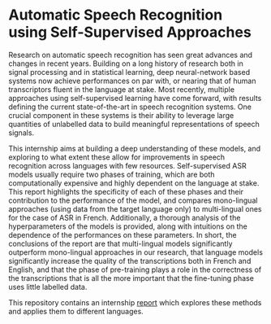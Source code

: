 # Automatic Speech Recognition using Self-Supervised Approaches

Research on automatic speech recognition has seen great advances and changes in recent years. Building on a long history of research both in signal processing and in statistical learning, deep neural-network based systems now achieve performances on par with, or nearing that of human transcriptors fluent in the language at stake. Most recently, multiple approaches using self-supervised learning have come forward, with results defining the current state-of-the-art in speech recognition systems. One crucial component in these systems is their ability to leverage large quantities of unlabelled data to build meaningful representations of speech signals.

This internship aims at building a deep understanding of these models, and exploring to what extent these allow for improvements in speech recognition across languages with few resources. Self-supervised ASR models usually require two phases of training, which are both computationally expensive and highly dependent on the language at stake. This report highlights the specificity of each of these phases and their contribution to the performance of the model, and compares mono-lingual approaches (using data from the target language only) to multi-lingual ones for the case of ASR in French. Additionally, a thorough analysis of the hyperparameters of the models is provided, along with intuitions on the dependence of the performances on these parameters. In short, the conclusions of the report are that multi-lingual models significantly outperform mono-lingual approaches in our research, that language models significantly increase the quality of the transcriptions both in French and English, and that the phase of pre-training plays a role in the correctness of the transcriptions that is all the more important that the fine-tuning phase uses little labelled data.

This repository contains an internship [report](https://github.com/bglbrt/ASRSSA/blob/main/report.pdf) which explores these methods and applies them to different languages.
